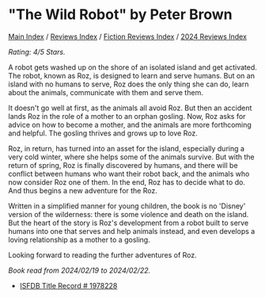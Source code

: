# "The Wild Robot" by Peter Brown

[Main Index](../../../README.md) / [Reviews Index](../../README.md) / [Fiction Reviews Index](../README.md) / [2024 Reviews Index](README.md)

*Rating: 4/5 Stars.*

A robot gets washed up on the shore of an isolated island and get activated. The robot, known as Roz, is designed to learn and serve humans. But on an island with no humans to serve, Roz does the only thing she can do, learn about the animals, communicate with them and serve them.

It doesn't go well at first, as the animals all avoid Roz. But then an accident lands Roz in the role of a mother to an orphan gosling. Now, Roz asks for advice on how to become a mother, and the animals are more forthcoming and helpful. The gosling thrives and grows up to love Roz.

Roz, in return, has turned into an asset for the island, especially during a very cold winter, where she helps some of the animals survive. But with the return of spring, Roz is finally discovered by humans, and there will be conflict between humans who want their robot back, and the animals who now consider Roz one of them. In the end, Roz has to decide what to do. And thus begins a new adventure for the Roz.

Written in a simplified manner for young children, the book is no 'Disney' version of the wilderness: there is some violence and death on the island. But the heart of the story is Roz's development from a robot built to serve humans into one that serves and help animals instead, and even develops a loving relationship as a mother to a gosling.

Looking forward to reading the further adventures of Roz.

*Book read from 2024/02/19 to 2024/02/22.*

- [ISFDB Title Record # 1978228](https://www.isfdb.org/cgi-bin/title.cgi?1978228)

